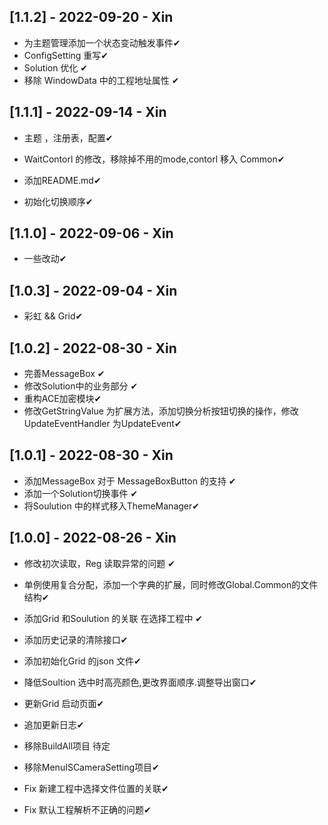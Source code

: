 ## [1.1.2] - 2022-09-20 - Xin 

- 为主题管理添加一个状态变动触发事件✔
- ConfigSetting 重写✔
- Solution 优化 ✔
- 移除 WindowData 中的工程地址属性 ✔

## [1.1.1] - 2022-09-14 - Xin 

- 主题 ，注册表，配置✔

- WaitContorl 的修改，移除掉不用的mode,contorl 移入 Common✔
- 添加README.md✔
- 初始化切换顺序✔



## [1.1.0] - 2022-09-06  - Xin 

- 一些改动✔

## [1.0.3] - 2022-09-04  - Xin 

- 彩虹 && Grid✔



## [1.0.2] - 2022-08-30  - Xin

- 完善MessageBox  ✔
- 修改Solution中的业务部分 ✔
- 重构ACE加密模块✔
- 修改GetStringValue 为扩展方法，添加切换分析按钮切换的操作，修改UpdateEventHandler 为UpdateEvent✔

## [1.0.1] - 2022-08-30  - Xin

- 添加MessageBox 对于 MessageBoxButton 的支持 ✔
- 添加一个Solution切换事件  ✔
- 将Soulution 中的样式移入ThemeManager✔

## [1.0.0] - 2022-08-26  - Xin

- 修改初次读取，Reg 读取异常的问题 ✔

- 单例使用复合分配，添加一个字典的扩展，同时修改Global.Common的文件结构✔

- 添加Grid 和Soulution 的关联 在选择工程中 ✔

- 添加历史记录的清除接口✔ 

- 添加初始化Grid 的json 文件✔ 

- 降低Soultion 选中时高亮颜色,更改界面顺序.调整导出窗口✔

- 更新Grid 启动页面✔

- 追加更新日志✔

- 移除BuildAll项目 待定

- 移除MenuISCameraSetting项目✔

- Fix 新建工程中选择文件位置的关联✔

- Fix 默认工程解析不正确的问题✔

  
